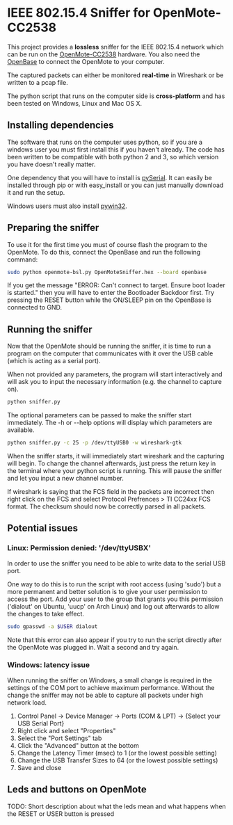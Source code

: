 # IEEE 802.15.4 Sniffer for OpenMote-CC2538

This project provides a **lossless** sniffer for the IEEE 802.15.4 network which can be run on the [OpenMote-CC2538](http://www.openmote.com/hardware/openmote-cc2538-en.html) hardware. You also need the [OpenBase](http://www.openmote.com/hardware/openbase.html) to connect the OpenMote to your computer.

The captured packets can either be monitored **real-time** in Wireshark or be written to a pcap file.

The python script that runs on the computer side is **cross-platform** and has been tested on Windows, Linux and Mac OS X.

## Installing dependencies
The software that runs on the computer uses python, so if you are a windows user you must first install this if you haven't already. The code has been written to be compatible with both python 2 and 3, so which version you have doesn't really matter.

One dependency that you will have to install is [pySerial](https://pypi.python.org/pypi/pyserial). It can easily be installed through pip or with easy_install or you can just manually download it and run the setup.

Windows users must also install [pywin32](https://sourceforge.net/projects/pywin32/files/pywin32/).

## Preparing the sniffer
To use it for the first time you must of course flash the program to the OpenMote. To do this, connect the OpenBase and run the following command:
``` bash
sudo python openmote-bsl.py OpenMoteSniffer.hex --board openbase
```

If you get the message "ERROR: Can't connect to target. Ensure boot loader is started." then you will have to enter the Bootloader Backdoor first. Try pressing the RESET button while the ON/SLEEP pin on the OpenBase is connected to GND.

## Running the sniffer
Now that the OpenMote should be running the sniffer, it is time to run a program on the computer that communicates with it over the USB cable (which is acting as a serial port).

When not provided any parameters, the program will start interactively and will ask you to input the necessary information (e.g. the channel to capture on).
``` bash
python sniffer.py
```

The optional parameters can be passed to make the sniffer start immediately. The -h or --help options will display which parameters are available.
``` bash
python sniffer.py -c 25 -p /dev/ttyUSB0 -w wireshark-gtk
```

When the sniffer starts, it will immediately start wireshark and the capturing will begin. To change the channel afterwards, just press the return key in the terminal where your python script is running. This will pause the sniffer and let you input a new channel number.

If wireshark is saying that the FCS field in the packets are incorrect then right click on the FCS and select Protocol Prefrences > TI CC24xx FCS format. The checksum should now be correctly parsed in all packets.

## Potential issues

### Linux: Permission denied: '/dev/ttyUSBX'
In order to use the sniffer you need to be able to write data to the serial USB port.

One way to do this is to run the script with root access (using 'sudo') but a more permanent and better solution is to give your user permission to access the port. Add your user to the group that grants you this permission ('dialout' on Ubuntu, 'uucp' on Arch Linux) and log out afterwards to allow the changes to take effect.
``` bash
sudo gpasswd -a $USER dialout
```

Note that this error can also appear if you try to run the script directly after the OpenMote was plugged in. Wait a second and try again.

### Windows: latency issue
When running the sniffer on Windows, a small change is required in the settings of the COM port to achieve maximum performance. Without the change the sniffer may not be able to capture all packets under high network load.
1. Control Panel -> Device Manager -> Ports (COM & LPT) -> {Select your USB Serial Port}
2. Right click and select "Properties"
3. Select the "Port Settings" tab
4. Click the "Advanced" button at the bottom
5. Change the Latency Timer (msec) to 1 (or the lowest possible setting)
6. Change the USB Transfer Sizes to 64 (or the lowest possible settings)
7. Save and close

## Leds and buttons on OpenMote
TODO: Short description about what the leds mean and what happens when the RESET or USER button is pressed
